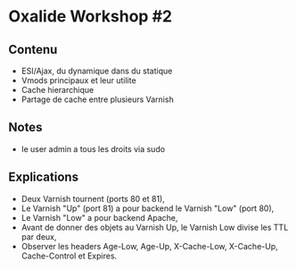 # Oxalide Workshop #2

## Contenu

 * ESI/Ajax, du dynamique dans du statique
 * Vmods principaux et leur utilite
 * Cache hierarchique
 * Partage de cache entre plusieurs Varnish

## Notes

 * le user admin a tous les droits via sudo

## Explications
 * Deux Varnish tournent (ports 80 et 81),
 * Le Varnish "Up" (port 81) a pour backend le Varnish "Low" (port 80),
 * Le Varnish "Low" a pour backend Apache,
 * Avant de donner des objets au Varnish Up, le Varnish Low divise les TTL par deux,
 * Observer les headers Age-Low, Age-Up, X-Cache-Low, X-Cache-Up, Cache-Control et Expires.
